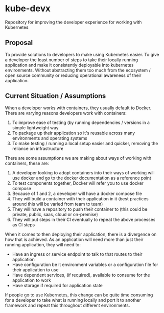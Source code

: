 # kube-devx

Repository for improving the developer experience for working with Kubernetes

## Proposal

To provide solutions to developers to make using Kubernetes easier. To give a developer the least number of steps to take their locally running application and make it consistently deployable into kubernetes environments. Without abstracting them too much from the ecosystem / open source community or reducing operational awareness of their application.

## Current Situation / Assumptions

When a developer works with containers, they usually default to Docker. There are varying reasons developers work with containers:

1. To improve ease of testing (by running dependencies / versions in a simple lightweight way
2. To package up their application so it's reusable across many environments and operating systems
3. To make testing / running a local setup easier and quicker, removing the reliance on infrastructure

There are some assumptions we are making about ways of working with containers, these are:

1. A developer looking to adopt containers into their ways of working will use docker and go to the docker documentation as a reference point
2. To test components together, Docker will refer you to use docker compose
3. Because of 1 and 2, a developer will have a docker compose file
4. They will build a container with their application in it (best practices around this will be varied from team to team)
5. They will have a repository to push their container to (this could be private, public, saas, cloud or on-premise)
6. They will put steps in their CI eventually to repeat the above processes as CI steps

When it comes to then deploying their application, there is a divergence on how that is achieved. As an application will need more than just their running application, they will need to:

+ Have an ingress or service endpoint to talk to that routes to their application
+ Have configuration be it environment variables or a configuration file for their application to use
+ Have dependent services, (if required), available to consume for the application to work
+ Have storage if required for application state

If people go to use Kubernetes, this change can be quite time consuming for a developer to take what is running locally and port it to another framework and repeat this throughout different environments. 



